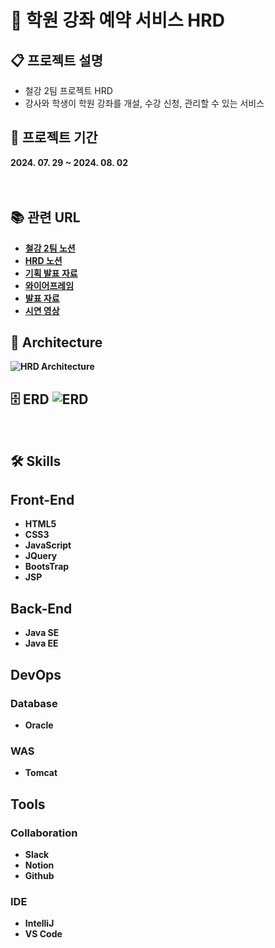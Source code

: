 # 🏫 학원 강좌 예약 서비스 HRD

## 📋 프로젝트 설명

- 철강 2팀 프로젝트 HRD
- 강사와 학생이 학원 강좌를 개설, 수강 신청, 관리할 수 있는 서비스
  <br>

## 📅 프로젝트 기간
<b>
2024. 07. 29 ~ 2024. 08. 02
<br><br><br>

## 📚 관련 URL

- [철강 2팀 노션](https://spring-periodical-246.notion.site/2-d0fd365a39af4b85be1852d8b2370e95?pvs=4)
- [HRD 노션](https://spring-periodical-246.notion.site/3c5c92e563254e71aec423f7601788e2?pvs=4)
- [기획 발표 자료](https://www.miricanvas.com/v/13hxu1j)
- [와이어프레임](https://prezi.com/view/D5ar9xwC8OxzJwusOBWx)
- [발표 자료](https://www.miricanvas.com/v/13hxu1j)
- [시연 영상](https://youtu.be/E4kCNqFvDeU)
  <br>

## 🗼 Architecture
![HRD Architecture](https://github.com/user-attachments/assets/27223913-cbfc-4c03-9b0f-4a7ccc1a92c8)
<br>

## 🗄️ ERD ![ERD](https://github.com/user-attachments/assets/729954ac-23e4-4a1d-8583-783905597d7d)
<br>

## 🛠️ Skills

## Front-End

- HTML5
- CSS3
- JavaScript
- JQuery
- BootsTrap
- JSP 

## Back-End

- Java SE
- Java EE

## DevOps

### Database
- Oracle

### WAS
- Tomcat

## Tools

### Collaboration
- Slack
- Notion
- Github

### IDE
- IntelliJ
- VS Code
